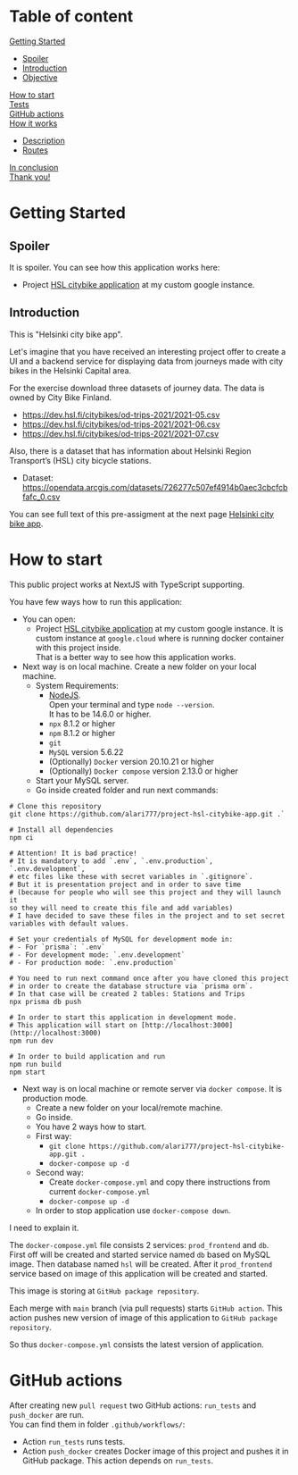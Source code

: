 # Table of content

[Getting Started](#getting_started)
- [Spoiler](#spoiler)
- [Introduction](#introduction)
- [Objective](#objective)

[How to start](#how_to_start)  
[Tests](#tests)  
[GitHub actions](#github_actions)  
[How it works](#how_it_works)
- [Description](#description)
- [Routes](#routes)

[In conclusion](#in_conclusion)  
[Thank you!](#thank_you)

# <a name="getting_started">Getting Started</a>

## <a name="spoiler">Spoiler</a>
It is spoiler. You can see how this application works here:
- Project [HSL citybike application](http://34.145.240.68/) at my custom google instance.

## <a name="introduction">Introduction</a>
This is "Helsinki city bike app".  

Let's imagine that you have received an interesting project offer to create a UI and a backend service for displaying data from journeys made with city bikes in the Helsinki Capital area.  

For the exercise download three datasets of journey data. The data is owned by City Bike Finland.  

- https://dev.hsl.fi/citybikes/od-trips-2021/2021-05.csv
- https://dev.hsl.fi/citybikes/od-trips-2021/2021-06.csv
- https://dev.hsl.fi/citybikes/od-trips-2021/2021-07.csv  

Also, there is a dataset that has information about Helsinki Region Transport’s (HSL) city bicycle stations.

- Dataset: https://opendata.arcgis.com/datasets/726277c507ef4914b0aec3cbcfcbfafc_0.csv

You can see full text of this pre-assigment at the next page [Helsinki city bike app](https://github.com/solita/dev-academy-2023-exercise).

# <a name="how_to_start">How to start</a>

This public project works at NextJS with TypeScript supporting.

You have few ways how to run this application:
- You can open:
    - Project [HSL citybike application](http://34.145.240.68/) at my custom google instance.
      It is custom instance at `google.cloud` where is running docker container with this project inside.  
      That is a better way to see how this application works.
- Next way is on local machine. Create a new folder on your local machine.
    - System Requirements:
        - [NodeJS](https://nodejs.org/en/).  
          Open your terminal and type `node --version`.  
          It has to be 14.6.0 or higher.
        - `npx` 8.1.2 or higher
        - `npm` 8.1.2 or higher
        - `git`
        - `MySQL` version 5.6.22
        - (Optionally) `Docker` version 20.10.21 or higher
        - (Optionally) `Docker compose` version 2.13.0 or higher
    - Start your MySQL server.
    - Go inside created folder and run next commands:  
```
# Clone this repository  
git clone https://github.com/alari777/project-hsl-citybike-app.git .`

# Install all dependencies   
npm ci

# Attention! It is bad practice!
# It is mandatory to add `.env`, `.env.production`, `.env.development`,  
# etc files like these with secret variables in `.gitignore`.
# But it is presentation project and in order to save time
# (because for people who will see this project and they will launch it
so they will need to create this file and add variables)
# I have decided to save these files in the project and to set secret variables with default values.

# Set your credentials of MySQL for development mode in:
# - For `prisma`: `.env`
# - For development mode: `.env.development`
# - For production mode: `.env.production`

# You need to run next command once after you have cloned this project  
# in order to create the database structure via `prisma orm`.
# In that case will be created 2 tables: Stations and Trips
npx prisma db push

# In order to start this application in development mode.
# This application will start on [http://localhost:3000](http://localhost:3000)    
npm run dev 

# In order to build application and run  
npm run build  
npm start
```
- Next way is on local machine or remote server via `docker compose`. It is production mode. 
  - Create a new folder on your local/remote machine.
  - Go inside.
  - You have 2 ways how to start.
  - First way:
    - `git clone https://github.com/alari777/project-hsl-citybike-app.git .`
    - `docker-compose up -d`
  - Second way:
    - Create `docker-compose.yml` and copy there instructions from current `docker-compose.yml`
    - `docker-compose up -d`
  - In order to stop application use `docker-compose down`.
    
I need to explain it.  

The `docker-compose.yml` file consists 2 services: `prod_frontend` and `db`.  
First off will be created and started service named `db` based on MySQL image. Then database named `hsl` will be created. After it `prod_frontend` service based on image of this application will be created and started.  

This image is storing at `GitHub package repository`.      

Each merge with `main` branch (via pull requests) starts `GitHub action`. This action pushes new version of image of this application to `GitHub package repository`.  

So thus `docker-compose.yml` consists the latest version of application.


# <a name="github_actions">GitHub actions</a>

After creating new `pull request` two GitHub actions: `run_tests` and `push_docker` are run.  
You can find them in folder `.github/workflows/`:
- Action `run_tests` runs tests.
- Action `push_docker` creates Docker image of this project and pushes it in GitHub package.
  This action depends on `run_tests`.
